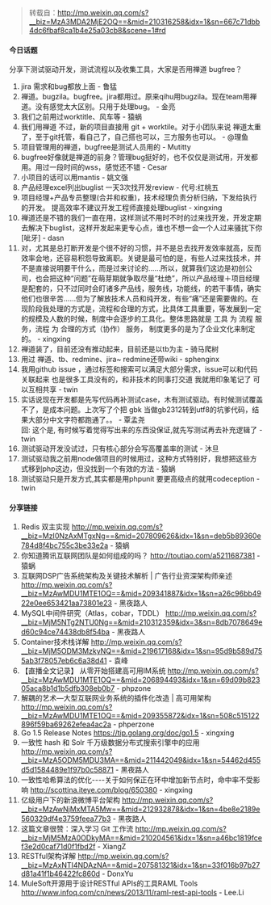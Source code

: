 > 转载自：<http://mp.weixin.qq.com/s?__biz=MzA3MDA2MjE2OQ==&mid=210316258&idx=1&sn=667c71dbb4dc6fbaf8ca1b4e25a03cb8&scene=1#rd>

#### 今日话题

分享下测试驱动开发，测试流程以及收集工具，大家是否用禅道 bugfree？

1. jira 需求和bug都放上面 - 鲁猛
2. 禅道。bugzila。bugfree。jira都用过。原来qihu用bugzila。现在team用禅道。没有感觉太大区别。只用于处理bug。 - 金亮
3. 我们之前用过worktitle、风车等 - 猿蜗
4. 我们用禅道 不过，新的项目直接用 git + worktile。对于小团队来说 禅道太重了，至于git托管，看自己了，自己搭也可以，三方服务也可以。 - @理鱼
5. 项目管理用的禅道，bugfree是测试人员用的 - Mutitty
6. bugfree好像就是禅道的前身？管理bug挺好的，也不仅仅是测试用，开发都用。用过一段时间的wss，感觉还不错 - Cesar
7. 小项目的话可以用mantis - 姚文强
8. 产品经理excel列出buglist  一天3次找开发review - 代号:红桃五
9. 项目经理+产品专员整理(合并和权重)，技术经理负责分析归纳，下发给执行的开发。
提高效率不建议开发工程师直接处理buglist - xingxing
10. 禅道还是不错的我们一直在用，这样测试不用时不时的过来找开发，开发定期去解决下buglist，这样开发起来更专心点，谁也不想一会一个人过来骚扰下你[呲牙] - dasn
11. 对，尤其是总打断开发是个很不好的习惯，并不是总去找开发效率就高，反而效率会地，还容易积怨导致离职。关键是最可怕的是，有些人过来找技术，并不是直接说明要干什么，而是过来讨论的……所以，就算我们这边是初创公司，也会把这种“问题”在萌芽期就争取尽量“杜绝”，所以产品经理＋项目经理是配套的，只不过同时会盯诸多产品线，服务线，功能线，的若干事情，确实他们也很辛苦……但为了解放技术人员和纯开发，有些“痛”还是需要做的。在现阶段我处理的方式是，流程和合理的方式，比具体工具重要，等发展到一定的规模及人数的时候，制度中会逐步的工具化。整体思路就是 工具 为 流程 服务，流程 为 合理的方式（协作） 服务， 制度更多的是为了企业文化来制定的。  - xingxing
12. 禅道装了，目前还没有推动起来，目前还是以tb为主 - 骑马爬树
13. 用过 禅道、tb、redmine、jira~  redmine还带wiki - sphenginx
14. 我用github issue ，通过标签和搜索可以满足大部分需求，issue可以和代码关联起来 也是很多工具没有的，和非技术的同事打交道 我就用印象笔记了 可以互相共享 - twin
15. 实话说现在开发都是先写代码再补测试case，木有测试驱动。有时候测试覆盖不了，是成本问题。上次写了个把 gbk 当做gb2312转到utf8的坑爹代码，结果大部分中文字符都跑通了。。 - 覃孟尧  
回: 这个是, 有时候写着觉得写出来的东西没保证,就先写测试再去补充逻辑了 - twin
16. 测试驱动开发没试过，只有核心部分会写高覆盖率的测试 - 沐旦
17. 测试驱动我之前用node做项目的时候用过，这种方式特别好，我想把这些方式移到php这边，但没找到一个有效的方法 - 猿蜗
18. 测试驱动只是开发方式,其实都是用phpunit 要更高级点的就用codeception - twin

#### 分享链接

1. Redis 双主实现 http://mp.weixin.qq.com/s?__biz=MzI0NzAxMTgxNg==&mid=207809626&idx=1&sn=deb5b89360e784d8f4bc755c3be33e2a - 猿蜗
2. 你知道腾讯互联网团队是如何组成的吗？ http://toutiao.com/a5211687381 - 猿蜗
3. 互联网DSP广告系统架构及关键技术解析 | 广告行业资深架构师亲述 http://mp.weixin.qq.com/s?__biz=MzAwMDU1MTE1OQ==&mid=209341887&idx=1&sn=a26c96bb4922e0ee653421aa73801e23 - 黑夜路人
4. MySQL中间件研究（Atlas，cobar，TDDL） http://mp.weixin.qq.com/s?__biz=MjM5NTg2NTU0Ng==&mid=210312359&idx=3&sn=8db7078649ed60c94ce74438db8f54ba - 黑夜路人
5. Container技术栈详解 http://mp.weixin.qq.com/s?__biz=MjM5ODM3MzkyNQ==&mid=219617168&idx=1&sn=95d9b589d755ab3f78057eb6c6a38d41 - 袁峰
6. 【直播全文记录】 从零开始搭建高可用IM系统 http://mp.weixin.qq.com/s?__biz=MzAwMDU1MTE1OQ==&mid=206894493&idx=1&sn=69d09b82305aca8b1d1b5dfb308eb0b7 - phpzone
7. 解耦的艺术—大型互联网业务系统的插件化改造 | 高可用架构 http://mp.weixin.qq.com/s?__biz=MzAwMDU1MTE1OQ==&mid=209355872&idx=1&sn=508c515122896f59ba69262efea4ac2a - phperzone
8. Go 1.5 Release Notes https://tip.golang.org/doc/go1.5 - xingxing
9. 一致性 hash 和 Solr 千万级数据分布式搜索引擎中的应用 http://mp.weixin.qq.com/s?__biz=MzA5ODM5MDU3MA==&mid=211442049&idx=1&sn=54462d455d5d1584489e1f97b0c58871 - 黑夜路人
10. 一致性哈希算法的优化----关于如何保正在环中增加新节点时，命中率不受影响 http://scottina.iteye.com/blog/650380 - xingxing
11. 亿级用户下的新浪微博平台架构 http://mp.weixin.qq.com/s?__biz=MzAwNjMxMTA5Mw==&mid=212932878&idx=1&sn=4be8e2189e560329df4e3759feea77b3 - 黑夜路人
12. 这篇文章很赞：深入学习 Git 工作流 http://mp.weixin.qq.com/s?__biz=MjM5MzA0ODkyMA==&mid=210204561&idx=1&sn=a46bc1819fcef3e2d0caf71d0f1fbd2f - XiangZ
13. RESTful架构详解 http://mp.weixin.qq.com/s?__biz=MzAxNTI4NDAzNA==&mid=207581321&idx=1&sn=33f016b97b27d81a41f1b46422fc860d - DonxYu
14. MuleSoft开源用于设计RESTful APIs的工具RAML Tools http://www.infoq.com/cn/news/2013/11/raml-rest-api-tools - Lee.Li